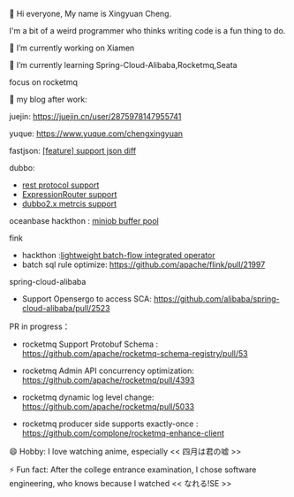 👋 Hi everyone, My name is Xingyuan Cheng.

I'm a bit of a weird programmer who thinks writing code is a fun thing to do.

 🔭 I’m currently working on Xiamen
 
 🌱 I’m currently learning Spring-Cloud-Alibaba,Rocketmq,Seata
 
 focus on rocketmq 

👯 my blog after work:

juejin: https://juejin.cn/user/2875978147955741

yuque: https://www.yuque.com/chengxingyuan

fastjson: [[feature] support json diff](https://github.com/alibaba/fastjson2/pull/1036)

dubbo: 
   - [rest protocol support](https://github.com/apache/dubbo-go/pull/1855)
   - [ExpressionRouter support](https://github.com/apache/dubbo/pull/11299)
   - [dubbo2.x metrcis support](https://github.com/apache/dubbo/issues/11276)

oceanbase hackthon : [miniob buffer pool](https://github.com/mattisonchao/miniob/commit/928234b42553fe00f66fce0eab2a45e6a6f803be)

fink 
- hackthon :[lightweight batch-flow integrated operator](https://github.com/flink-china/flink-forward-asia-hackathon-2021/issues/6)
- batch sql rule optimize: https://github.com/apache/flink/pull/21997

spring-cloud-alibaba
- Support Opensergo to access SCA: https://github.com/alibaba/spring-cloud-alibaba/pull/2523

PR in progress：

- rocketmq Support Protobuf Schema : https://github.com/apache/rocketmq-schema-registry/pull/53

- rocketmq Admin API concurrency optimization: https://github.com/apache/rocketmq/pull/4393

- rocketmq dynamic log level change: https://github.com/apache/rocketmq/pull/5033

- rocketmq producer side supports exactly-once : https://github.com/complone/rocketmq-enhance-client

😄 Hobby: I love watching anime, especially  << 四月は君の嘘 >>
 
⚡ Fun fact: After the college entrance examination, I chose software engineering, who knows because I watched << なれる!SE >>
